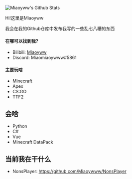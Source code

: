 ![Miaoyww's Github Stats](https://github-readme-stats.vercel.app/api?username=miaoyww&show_icons=true&theme=radical)

Hi!这里是Miaoyww

我会在我的Github仓库中发布我写的一些乱七八糟的东西

#### 在哪可以找到我?

+ Bilibili: [Miaoyww](https://space.bilibili.com/435970102)
+ Discord: Miaomiaoywww#5861

#### 主要玩啥

+ Minecraft
+ Apex
+ CS:GO
+ TTF2

## 会啥

+ Python
+ C#
+ Vue
+ Minecraft DataPack


## 当前我在干什么

+ NonsPlayer: <https://github.com/Miaoywww/NonsPlayer>
